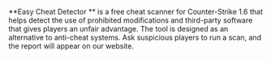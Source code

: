 **Easy Cheat Detector ** is a free cheat scanner for Counter-Strike 1.6 that helps detect the use of prohibited modifications and third-party software that gives players an unfair advantage. The tool is designed as an alternative to anti-cheat systems. Ask suspicious players to run a scan, and the report will appear on our website.
